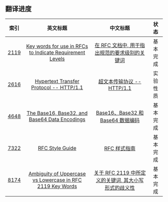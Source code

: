 ## 翻译进度

|    索引    |    英文标题    |    中文标题    |    状态    |
|:----------:|:--------------:|:--------------:|:----------:|
| [2119](../rfc/rfc2119/README.md) | [Key words for use in RFCs to Indicate Requirement Levels](../rfc/rfc2119/rfc2119.txt) | [在 RFC 文档中, 用于指出规范的要求级别的关键词](../rfc/rfc2119/rfc2119_zh.txt) | 基本完成 |
| [2616](../rfc/rfc2616/README.md) | [Hypertext Transfer Protocol -- HTTP/1.1](../rfc/rfc2616/rfc2616.txt) | [超文本传输协议 -- HTTP/1.1](../rfc/rfc2616/rfc2616_zh.txt) | 实验性质 |
| [4648](../rfc/rfc4648/README.md) | [The Base16, Base32, and Base64 Data Encodings](../rfc/rfc4648/rfc4648.txt) | [Base16、Base32 和 Base64 数据编码](../rfc/rfc4648/rfc4648_zh.txt) | 基本完成 |
| [7322](../rfc/rfc7322/README.md) | [RFC Style Guide](../rfc/rfc7322/rfc7322.txt) | [RFC 样式指南](../rfc/rfc7322/rfc7322_zh.txt) | 基本完成 |
| [8174](../rfc/rfc8174/README.md) | [Ambiguity of Uppercase vs Lowercase in RFC 2119 Key Words](../rfc/rfc8174/rfc8174.txt) | [关于 RFC 2119 中所定义的关键词, 其大小写形式的歧义性](../rfc/rfc8174/rfc8174_zh.txt) | 基本完成 |
